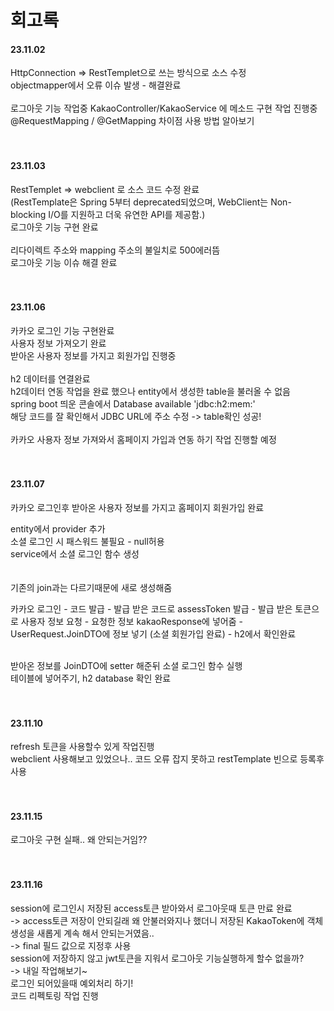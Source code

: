 # 회고록

#### 23.11.02
HttpConnection => RestTemplet으로 쓰는 방식으로 소스 수정 <br>
objectmapper에서 오류 이슈 발생 - 해결완료 <br><Br>
로그아웃 기능 작업중 KakaoController/KakaoService 에 메소드 구현 작업 진행중<br>
@RequestMapping / @GetMapping 차이점 사용 방법 알아보기
<br><br><br>


#### 23.11.03
RestTemplet => webclient 로 소스 코드 수정 완료 <br>
(RestTemplate은 Spring 5부터 deprecated되었으며, WebClient는 Non-blocking I/O를 지원하고 더욱 유연한 API를 제공함.)<br>
로그아웃 기능 구현 완료<br><br>
리다이렉트 주소와 mapping 주소의 불일치로 500에러뜸 <br>
로그아웃 기능 이슈 해결 완료 
<Br><Br><Br>


#### 23.11.06
카카오 로그인 기능 구현완료<br>
사용자 정보 가져오기 완료<br>
받아온 사용자 정보를 가지고 회원가입 진행중 <br><Br>
h2 데이터를 연결완료<br>
h2데이터 연동 작업을 완료 했으나 entity에서 생성한 table을 불러올 수 없음<br>
spring boot 띄운 콘솔에서 Database available 'jdbc:h2:mem:'<br>
해당 코드를 잘 확인해서 JDBC URL에 주소 수정 -> table확인 성공!<br><br>
카카오 사용자 정보 가져와서 홈페이지 가입과 연동 하기 작업 진행할 예정
<br><br><br>


#### 23.11.07
카카오 로그인후 받아온 사용자 정보를 가지고 홈페이지 회원가입 완료<br>

entity에서 provider 추가<br>
소셜 로그인 시 패스워드 불필요 - null허용<br>
service에서 소셜 로그인 함수 생성 <br><br><br>
기존의 join과는 다르기때문에 새로 생성해줌

카카오 로그인 - 코드 발급 - 발급 받은 코드로 assessToken 발급 - 발급 받은 토큰으로 사용자 정보 요청 - 요청한 정보 kakaoResponse에 넣어줌 - UserRequest.JoinDTO에 정보 넣기 (소셜 회원가입 완료) - h2에서 확인완료<br><br>

받아온 정보를 JoinDTO에 setter 해준뒤 소셜 로그인 함수 실행<br>
테이블에 넣어주기, h2 database 확인 완료
<br><br><br>

#### 23.11.10
refresh 토큰을 사용할수 있게 작업진행<br>
webclient 사용해보고 있었으나.. 코드 오류 잡지 못하고 restTemplate 빈으로 등록후 사용
<br><br><br>

#### 23.11.15
로그아웃 구현 실패.. 왜 안되는거임??
<br><br><br>

#### 23.11.16
session에 로그인시 저장된 access토큰 받아와서 로그아웃때 토큰 만료 완료<br>
-> access토큰 저장이 안되길래 왜 안불러와지나 했더니 저장된 KakaoToken에 객체 생성을 새롭게 계속 해서 안되는거였음..<br>
-> final 필드 값으로 지정후 사용 <br>
session에 저장하지 않고 jwt토큰을 지워서 로그아웃 기능실행하게 할수 없을까?<br>
-> 내일 작업해보기~ <br>
로그인 되어있을때 예외처리 하기! <br>
코드 리펙토링 작업 진행
